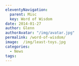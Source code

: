 ```yaml
---
eleventyNavigation:
  parent: Misc
  key: Word of Wisdom
date: 2014-01-27
author: Glenn
authorAvatar: "/img/avatar.jpg"
permalink: /word-of-wisdom/
image:  /img/least-toys.jpg
categories:
  - News
tags:
---
```

